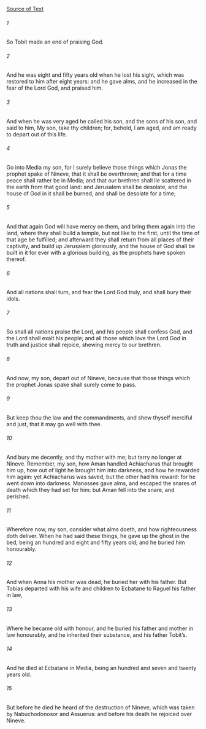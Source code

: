 [Source of Text](https://github.com/scrollmapper/bible_databases_deuterocanonical)

###### 1
So Tobit made an end of praising God.

###### 2
And he was eight and fifty years old when he lost his sight, which was restored to him after eight years: and he gave alms, and he increased in the fear of the Lord God, and praised him.

###### 3
And when he was very aged he called his son, and the sons of his son, and said to him, My son, take thy children; for, behold, I am aged, and am ready to depart out of this life.

###### 4
Go into Media my son, for I surely believe those things which Jonas the prophet spake of Nineve, that it shall be overthrown; and that for a time peace shall rather be in Media; and that our brethren shall lie scattered in the earth from that good land: and Jerusalem shall be desolate, and the house of God in it shall be burned, and shall be desolate for a time;

###### 5
And that again God will have mercy on them, and bring them again into the land, where they shall build a temple, but not like to the first, until the time of that age be fulfilled; and afterward they shall return from all places of their captivity, and build up Jerusalem gloriously, and the house of God shall be built in it for ever with a glorious building, as the prophets have spoken thereof.

###### 6
And all nations shall turn, and fear the Lord God truly, and shall bury their idols.

###### 7
So shall all nations praise the Lord, and his people shall confess God, and the Lord shall exalt his people; and all those which love the Lord God in truth and justice shall rejoice, shewing mercy to our brethren.

###### 8
And now, my son, depart out of Nineve, because that those things which the prophet Jonas spake shall surely come to pass.

###### 9
But keep thou the law and the commandments, and shew thyself merciful and just, that it may go well with thee.

###### 10
And bury me decently, and thy mother with me; but tarry no longer at Nineve. Remember, my son, how Aman handled Achiacharus that brought him up, how out of light he brought him into darkness, and how he rewarded him again: yet Achiacharus was saved, but the other had his reward: for he went down into darkness. Manasses gave alms, and escaped the snares of death which they had set for him: but Aman fell into the snare, and perished.

###### 11
Wherefore now, my son, consider what alms doeth, and how righteousness doth deliver. When he had said these things, he gave up the ghost in the bed, being an hundred and eight and fifty years old; and he buried him honourably.

###### 12
And when Anna his mother was dead, he buried her with his father. But Tobias departed with his wife and children to Ecbatane to Raguel his father in law,

###### 13
Where he became old with honour, and he buried his father and mother in law honourably, and he inherited their substance, and his father Tobit’s.

###### 14
And he died at Ecbatane in Media, being an hundred and seven and twenty years old.

###### 15
But before he died he heard of the destruction of Nineve, which was taken by Nabuchodonosor and Assuerus: and before his death he rejoiced over Nineve.